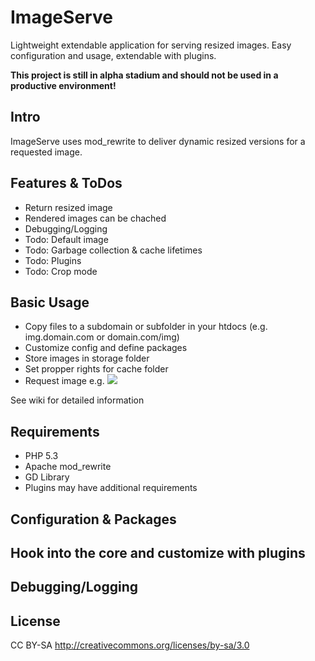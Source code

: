 ImageServe
==========

Lightweight extendable application for serving resized images.
Easy configuration and usage, extendable with plugins.

**This project is still in alpha stadium and should not be used in a productive environment!**

Intro
-----

ImageServe uses mod_rewrite to deliver dynamic resized versions for a requested image.

Features & ToDos
----------------

* Return resized image
* Rendered images can be chached
* Debugging/Logging
* Todo: Default image
* Todo: Garbage collection & cache lifetimes
* Todo: Plugins
* Todo: Crop mode

Basic Usage
-----------

* Copy files to a subdomain or subfolder in your htdocs (e.g. img.domain.com or domain.com/img)
* Customize config and define packages
* Store images in storage folder
* Set propper rights for cache folder
* Request image 
  e.g. <img src="http://localhost/img/banana_thumbnail.png" />

See wiki for detailed information

Requirements
------------

* PHP 5.3 
* Apache mod_rewrite
* GD Library
* Plugins may have additional requirements

Configuration & Packages
------------------------

Hook into the core and customize with plugins
---------------------------------------------

Debugging/Logging
-----------------

License
-------
CC BY-SA 
http://creativecommons.org/licenses/by-sa/3.0